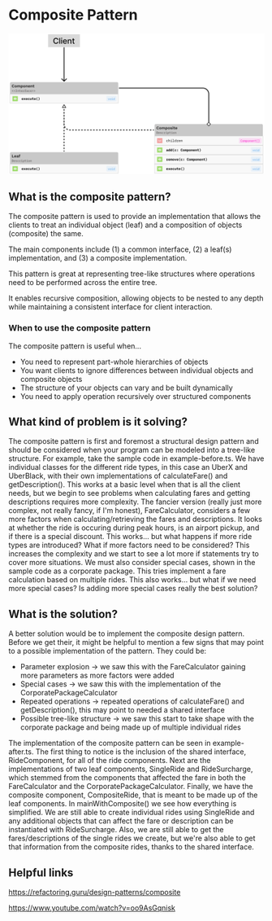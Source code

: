 # Composite Pattern

![uml diagram for the composite pattern](../images/composite-pattern.png)

## What is the composite pattern?

The composite pattern is used to provide an implementation that allows the clients to treat an individual object (leaf) and a composition of objects (composite) the same.

The main components include (1) a common interface, (2) a leaf(s) implementation, and (3) a composite implementation.

This pattern is great at representing tree-like structures where operations need to be performed across the entire tree.

It enables recursive composition, allowing objects to be nested to any depth while maintaining a consistent interface for client interaction.

### When to use the composite pattern

The composite pattern is useful when...

- You need to represent part-whole hierarchies of objects
- You want clients to ignore differences between individual objects and composite objects
- The structure of your objects can vary and be built dynamically
- You need to apply operation recursively over structured components

## What kind of problem is it solving?

The composite pattern is first and foremost a structural design pattern and should be considered when your program can be modeled into a tree-like structure. For example, take the sample code in example-before.ts. We have individual classes for the different ride types, in this case an UberX and UberBlack, with their own implementations of calculateFare() and getDescription(). This works at a basic level when that is all the client needs, but we begin to see problems when calculating fares and getting descriptions requires more complexity. The fancier version (really just more complex, not really fancy, if I'm honest), FareCalculator, considers a few more factors when calculating/retrieving the fares and descriptions. It looks at whether the ride is occuring during peak hours, is an airport pickup, and if there is a special discount. This works... but what happens if more ride types are introduced? What if more factors need to be considered? This increases the complexity and we start to see a lot more if statements try to cover more situations. We must also consider special cases, shown in the sample code as a corporate package. This tries implement a fare calculation based on multiple rides. This also works... but what if we need more special cases? Is adding more special cases really the best solution?

## What is the solution?

A better solution would be to implement the composite design pattern. Before we get their, it might be helpful to mention a few signs that may point to a possible implementation of the pattern. They could be:

- Parameter explosion -> we saw this with the FareCalculator gaining more parameters as more factors were added
- Special cases -> we saw this with the implementation of the CorporatePackageCalculator
- Repeated operations -> repeated operations of calculateFare() and getDescription(), this may point to needed a shared interface
- Possible tree-like structure -> we saw this start to take shape with the corporate package and being made up of multiple individual rides

The implementation of the composite pattern can be seen in example-after.ts. The first thing to notice is the inclusion of the shared interface, RideComponent, for all of the ride components. Next are the implementations of two leaf components, SingleRide and RideSurcharge, which stemmed from the components that affected the fare in both the FareCalculator and the CorporatePackageCalculator. Finally, we have the composite component, CompositeRide, that is meant to be made up of the leaf components. In mainWithComposite() we see how everything is simplified. We are still able to create individual rides using SingleRide and any additional objects that can affect the fare or description can be instantiated with RideSurcharge. Also, we are still able to get the fares/descriptions of the single rides we create, but we're also able to get that information from the composite rides, thanks to the shared interface.

## Helpful links

https://refactoring.guru/design-patterns/composite

https://www.youtube.com/watch?v=oo9AsGqnisk
